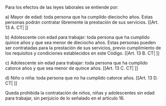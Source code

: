 Para los efectos de las leyes laborales se entiende por:

a) Mayor de edad: toda persona que ha cumplido dieciocho años. Estas personas podrán contratar libremente la prestación de sus servicios. [[Art. 13 A. CT| ]]

b) Adolescente con edad para trabajar: toda persona que ha cumplido quince años y que sea menor de dieciocho años. Estas personas pueden ser contratadas para la prestación de sus servicios, previo cumplimiento de los requisitos y condiciones establecidos en este Código. [[Art. 13 B. CT| ]]

c) Adolescente sin edad para trabajar: toda persona que ha cumplido catorce años y que sea menor de quince años. [[Art. 13 C. CT| ]]

d) Niño o niña: toda persona que no ha cumplido catorce años. [[Art. 13 D. CT| ]]

Queda prohibida la contratación de niños, niñas y adolescentes sin edad para trabajar, sin perjuicio de lo señalado en el artículo 16.